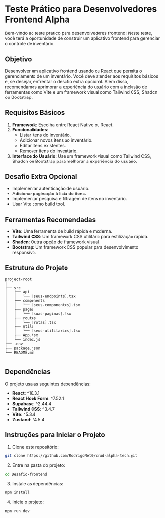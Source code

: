 # Teste Prático para Desenvolvedores Frontend Alpha

Bem-vindo ao teste prático para desenvolvedores frontend! Neste teste, você terá a oportunidade de construir um aplicativo frontend para gerenciar o controle de inventário.

## Objetivo

Desenvolver um aplicativo frontend usando ou React que permita o gerenciamento de um inventário. Você deve atender aos requisitos básicos e, se desejar, enfrentar o desafio extra opcional. Além disso, recomendamos aprimorar a experiência do usuário com a inclusão de ferramentas como Vite e um framework visual como Tailwind CSS, Shadcn ou Bootstrap.

## Requisitos Básicos

1. **Framework**: Escolha entre React Native ou React.
2. **Funcionalidades**:
   - Listar itens do inventário.
   - Adicionar novos itens ao inventário.
   - Editar itens existentes.
   - Remover itens do inventário.
3. **Interface do Usuário**: Use um framework visual como Tailwind CSS, Shadcn ou Bootstrap para melhorar a experiência do usuário.

## Desafio Extra Opcional

- Implementar autenticação de usuário.
- Adicionar paginação à lista de itens.
- Implementar pesquisa e filtragem de itens no inventário.
- Usar Vite como build tool.


## Ferramentas Recomendadas

- **Vite**: Uma ferramenta de build rápida e moderna.
- **Tailwind CSS**: Um framework CSS utilitário para estilização rápida.
- **Shadcn**: Outra opção de framework visual.
- **Bootstrap**: Um framework CSS popular para desenvolvimento responsivo.

## Estrutura do Projeto

```plaintext
project-root
│
├── src
│   ├── api
│   │   └── [seus-endpoints].tsx
│   ├── components
│   │   └── [seus-componentes].tsx
│   ├── pages
│   │   └── [suas-paginas].tsx
│   ├── routes
│   │   └── [rotas].tsx
│   ├── utils
│   │   └── [seus-utilitarios].tsx
│   ├── App.tsx
│   └── index.js
├── .env
├── package.json
└── README.md


```

## Dependências

O projeto usa as seguintes dependências:

- **React**: ^18.3.1
- **React Hook Form**: ^7.52.1
- **Supabase**: ^2.44.4
- **Tailwind CSS**: ^3.4.7
- **Vite**: ^5.3.4
- **Zustand**: ^4.5.4

## Instruções para Iniciar o Projeto

1. Clone este repositório:

```bash
git clone https://github.com/RodrigoNet0/crud-alpha-tech.git
```

2. Entre na pasta do projeto:

```bash
cd Desafio-frontend
```

3. Instale as dependências:

```bash
npm install
```

4. Inicie o projeto:

```bash
npm run dev
```
